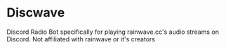 # Discwave
Discord Radio Bot specifically for playing rainwave.cc's audio streams on Discord. Not affiliated with rainwave or it's creators
